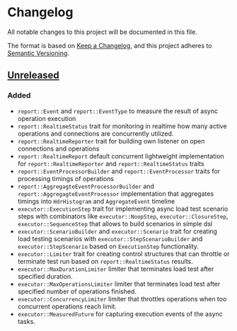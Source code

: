 # Changelog

All notable changes to this project will be documented in this file.

The format is based on [Keep a Changelog](https://keepachangelog.com/en/1.0.0/),
and this project adheres to [Semantic Versioning](https://semver.org/spec/v2.0.0.html).

## [Unreleased]

### Added

- `report::Event` and `report::EventType` to measure the result of async operation execution
- `report::RealtimeStatus` trait for monitoring in realtime how many active operations and connections are concurrently
  utilized.
- `report::RealtimeReporter` trait for building own listener on open connections and operations
- `report::RealtimeReport` default concurrent lightweight implementation for `report::RealtimeReporter`
  and `report::RealtimeStatus` traits
- `report::EventProcessorBuilder` and `report::EventProcessor` traits for processing timings of operations
- `report::AggregagteEventProcessorBuilder` and `report::AggregagteEventProcessor` implementation that aggregates
  timings into `HdrHistogram` and `AggregateEvent` timeline
- `executor::ExecutionStep` trait for implementing async load test scenario steps with combinators like
  `executor::NoopStep`, `executor::ClosureStep`, `executor::SequenceStep` that allows to build scenarios in simple dsl
- `executor::ScenarioBuilder` and `executor::Scenario` trait for creating load testing scenarios
  with `executor::StepScenarioBuilder` and `executor::StepScenario` based on `ExecutionStep` functionality.
- `executor::Limiter` trait for creating control structures that can throttle or terminate test run based
  on `report::RealtimeStatus` results.
- `executor::MaxDurationLimiter` limiter that terminates load test after specified duration.
- `executor::MaxOperationsLimiter` limiter that terminates load test after specified number of operations finished.
- `executor::ConcurrencyLimiter` limiter that throttles operations when too concurrent operations reach limit.
- `executor::MeasuredFuture` for capturing execution events of the async tasks.

[Unreleased]: https://github.com/EcomDev/profusion-rs/compare/3077010...HEAD